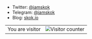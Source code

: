 - Twitter: [@iamskok](https://twitter.com/iamskok)
- Telegram: [@iamskok](https://tg.com/iamskok)
- Blog: [skok.io](https://skok.netlify.app)

<table>
  <tr>
    <td>You are visitor</td>
    <td><img src="https://iamskok-readme.glitch.me/count.svg" alt="Visitor counter" /></td>
  </tr>
</table>
